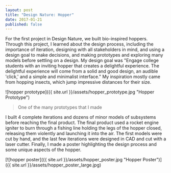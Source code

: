 ```yaml
---
layout: post
title: "Design Nature: Hopper"
date: 2017-01-21
published: false
---
```

For the first project in Design Nature, we built bio-inspired hoppers. Through this project, I learned about the design process, including the importance of iteration, designing with all stakeholders in mind, and using a design goal to make decisions, and making prototypes and exploring many models before settling on a design. My design goal was "Engage college students with an inviting hopper that creates a delightful experience. The delightful experience will come from a solid and good design, an audible 'click,' and a simple and minimalist interface." My inspiration mostly came from hopping insects, which jump impressive distances for their size.

![hopper prototype]({{ site.url }}/assets/hopper_prototype.jpg "Hopper Prototype")

> One of the many prototypes that I made

I built 4 complete iterations and dozens of minor models of subsystems before reaching the final product. The final product used a rocket engine igniter to burn through a fishing line holding the legs of the hopper closed, releasing them violently and launching it into the air. The first models were cut by hand, and the last few iterations were designed in CAD and cut with a laser cutter. Finally, I made a poster highlighting the design process and some unique aspects of the hopper.

[![hopper poster]({{ site.url }}/assets/hopper_poster.jpg "Hopper Poster")]({{ site.url }}/assets/hopper_poster_large.jpg)
